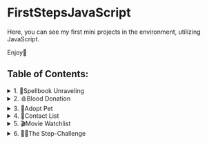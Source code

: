 # FirstStepsJavaScript
Here, you can see my first mini projects in the environment, utilizing JavaScript.

Enjoy🤗
## Table of Contents:

<details>
  <summary>1. 🧙Spellbook Unraveling</summary>

  ---
  
 This project is a **string manipulation program** built with JavaScript (ES6).
 
  It demonstrates how commands can dynamically modify a text string.  

  The program runs in the console and is useful for **educational purposes**, **algorithm practice**, or as a **subcomponent in text-processing applications**.

  ---

  ## 🎯 **Features**
  - Remove all characters at odd indexes (`RemoveEven`)
  - Extract substring by index range (`TakePart!start!end`)
  - Reverse a given substring and append it to the end (`Reverse!substring`)
  - Error handling if the substring is not found
  - Console outputs after every operation
  - Final message displaying the concealed spell

  ---

  ## 🛠️ **Technologies Used**
  - **JavaScript (ES6)** – core logic  
  - **Node.js** (optional) – run in terminal  

  ---
  ## (Console Example)**

  ```js
  solve([
    "asAsl2adkda2mdaczsa",
    "RemoveEven",
    "TakePart!1!9",
    "Reverse!maz",
    "End"
  ]);
  ```
  ---

  ## 📷 Preview final result

  <img width="355" height="125" alt="image" src="https://github.com/user-attachments/assets/5ad3f723-6cfd-49f9-bdcc-3543470cba46" />
</details>

<details>
  <summary>2. 🩸Blood Donation</summary>

  ---

  This project is a **responsive blood donor registration application**, built with **HTML5, CSS3, and JavaScript (ES6)**. 
    
    
  👉 It was developed as a **home practice exercise in JavaScript**, with the goal of improving skills in DOM manipulation, event handling, and interactive UI building.  

  The app allows users to enter their personal details (blood type, age, gender) and manage donor entries through an interactive interface.  
  It can be used for **demonstration purposes**, **educational projects**, or as a **starting point for healthcare-related web apps**.  

  ---

  ## 🎯 Features
  - Clean and structured donor registration form  
  - Add donor entries to a **Pending Donor List**  
  - Edit previously entered donor information  
  - Confirm donors and move them to the **Confirmed List**  
  - Clear donors from the confirmed list  
  - Client-side validation (prevents empty submissions)  
  - Responsive and accessible layout  

  ---

  ## 🛠️ Technologies Used
  - **HTML5**  
  - **CSS3 (Flexbox + media queries)**  
  - **Google Fonts (Signika)**  
  - **JavaScript (ES6)**  

  ---

  ## 📷 Preview

  <img width="500" height="877" alt="image" src="https://github.com/user-attachments/assets/0c296c6b-abb7-4e81-be79-e1cd350e8280" />
  <img width="500" height="881" alt="image" src="https://github.com/user-attachments/assets/46907958-8614-4e1e-9547-d95352245e0e" />
  <img width="500" height="877" alt="image" src="https://github.com/user-attachments/assets/63d653ca-b710-42ad-ae53-03a349e63614" />

</details>

<details>
  <summary>3. 🐾Adopt Pet</summary>

  ---

  This project is a **responsive pet adoption application**, built with **HTML5, CSS3, and JavaScript (ES6)**.

  👉 It was developed as a home practice exercise in **JavaScript**, with the goal of improving skills in DOM manipulation, event handling, and interactive UI building.

  The app allows users to enter pet details (type, age, gender) and manage adoption entries through an interactive interface.
  It can be used for **demonstration purposes, educational projects,** or as a **starting point for animal shelter web apps.**

  ---

  ## 🎯 Features

   - Clean and structured adoption form

   - Add pet entries to a Pending Adoption List

   - Edit previously entered pet information

   - Confirm adoption and move pets to the Adopted List

   - Clear pets from the adopted list

   - Client-side validation (prevents empty submissions)

   - Responsive and accessible layout

  ---

  ## 🛠️ Technologies Used

   - HTML5

   - CSS3 (Flexbox + media queries)

   - Google Fonts (Lily Script One)

   - JavaScript (ES6)

  ---

  ## 🚀 How It Works

  1. The user fills out the adoption form with the pet’s details.

  2. Clicking Adopt! adds the pet to the “Check Info” list.

  3. From there:

    - Edit returns the data to the form for corrections.

    - Done moves the pet to the “Adopted Pets” list.

    - Clear deletes the pet permanently.

  ---

  ## 📷 Preview
  <img width="500" height="857" alt="image" src="https://github.com/user-attachments/assets/25989421-b6e3-496a-82f4-b608b6a960a2" />
  <img width="500" height="810" alt="image" src="https://github.com/user-attachments/assets/56485ce6-68a2-4e85-97a3-3baa4b7262a9" />
  <img width="500" height="847" alt="image" src="https://github.com/user-attachments/assets/2ee5a747-ff43-4d7d-abf5-40dad3c8f4bb" />



</details>

<details>
  <summary>4. 📇Contact List</summary>

  ---

  This project is a **responsive contact management application**, built with **HTML5, CSS3, and JavaScript (ES6)**.

  👉 It was developed as a home practice exercise in JavaScript, with the goal of improving skills in **DOM manipulation, event handling,** and **interactive UI design**.

  The app allows users to enter contact details (name, phone, category) and manage them through an interactive interface.
  It can be used for demonstration purposes, educational projects, or as a lightweight starting point for contact management tools.

  --- 

  ## 🎯 Features

   - Clean and structured Add Contact Form

   - Add entries to a Check List (temporary preview)

   - Edit button – returns data back to the form for corrections

   - Save button – confirms and moves a contact to the Contact List

   - Delete button – permanently removes a contact from the list

   - Client-side validation (prevents empty submissions)

   - Responsive and accessible layout

  ---

  ## 🛠️ Technologies Used

   - **HTML5** – page structure and forms

   - **CSS3** – styling and responsive design:
     
      - gradients, background image, custom shapes (clip-path)

      - button styling with icons (add.png, edit.png, save.png, delete.png)

   - **JavaScript (ES6)** – app logic:

      - add, edit, save, delete contact entries dynamically

      - event listeners for interactive UI
  
  ---

  ## 📂 Project Structure

  - **index.html** – main page containing the form and two sections (Check and Contacts)

  - **app.js** – JavaScript logic for adding, editing, saving, and deleting contacts

  - **styles.css** – styles, responsive design, gradients, icons

  - **images/** – icons and assets (add.png, edit.png, delete.png, save.png, clean-btn.png, bg.png, pexels-gustavo-fring-3890198.jpg)

  ---   

  ## 📱 Responsive Design

   - On wide screens, the form and lists are placed side by side.

   - On smaller screens (below 1000px), layout rearranges vertically for mobile-friendly use.

  ---

  ## 🚀 How It Works

  1. User enters a name, phone, and category.

  2. Clicking the Add button places the contact into the Check List.

  3. From there:

    - Edit → removes the entry and puts the values back into the form.

    - Save → moves the entry to the Contact List.

    - Delete → permanently removes the entry.

  ---

  ## 📷 Preview
  <img width="500" height="782" alt="image" src="https://github.com/user-attachments/assets/55efa73f-82d4-4ebd-9e3c-dd7b4460abb2" />
  <img width="500" height="832" alt="image" src="https://github.com/user-attachments/assets/c4dbdf64-acb3-4fa9-a0fa-2966ec67f63e" />
  <img width="500" height="815" alt="image" src="https://github.com/user-attachments/assets/5c8a1c8e-f099-4b92-b9ff-e9ceeb8ac3e8" />



</details>

<details>
  <summary>5.  🎬Movie Watchlist</summary>

 ---

  This project is a **responsive movie management web application**, built with **HTML5, CSS3, and JavaScript (ES6)**.

  👉 It was developed as a practice exercise to improve skills in **REST API integration, CRUD operations, DOM manipulation, and interactive UI design**.

  ⚠️ **Note**: The server ```(server.js)``` was **pre-built and provided** as part of the exercise. I did not work on or modify the backend implementation – my task focused only on building the **front-end logic and UI**.

  The app allows users to add, edit, delete, and view movies they want to watch. It can be used for demonstration purposes, educational projects, or as a starting point for a personal media library.

  ---

  ## 🎯 Features

   - Clean and structured **Add Movie Form**

   - **Load Movies** button fetches the movie list from the server

   - **Add Movie** – create a new movie entry with title, director, and release year

   - **Edit Movie** – update an existing movie’s details

   - **Delete Movie** – remove a movie from the list

   - Dynamic rendering of movies with title, director, and year

   - Validation (prevents adding empty fields)

   - Responsive, Netflix-inspired UI with custom styles

  ---

  ## 🛠️ Technologies Used

   - **HTML5** – page structure

   - **CSS3** – modern styling and responsive design (backgrounds, hover effects, Netflix-inspired theme)

   - **JavaScript (ES6)** – front-end logic:

      - DOM manipulation & event listeners

      - CRUD operations with Fetch API (GET, POST, PUT, DELETE)

   - **Node.js JSON Server** – provided backend for REST API (not developed by me)

   - **JSON Data Storage** – movies are saved in movies.json

   - **Testing** – end-to-end tests with Playwright & Mocha

  ---

  ## 📂 Project Structure

   - **ndex.html** – main page with form and movie list

   - **app.js** – JavaScript logic for movie CRUD functionality

   - **style.css** – Netflix-inspired styles and responsive design

   - **server.js** – pre-built server with REST API support (provided, not my work)

   - **movies.json** – sample JSON movie dataset

   - **e2e.test.js** – automated end-to-end tests

   - **package.json** – project configuration & dependencies

   - **/img/** – background and UI assets (bg.webp, cover.png, Load Movie.png)

---

## 🚀 How It Works

1. User fills in the form (title, director, year).

2. Clicking Add Movie sends a POST request to the server and reloads the list.

3. Clicking Load Movies fetches and displays all movies from movies.json.

4. Each movie has two buttons:

   - Change (Edit) → loads movie data back into the form for updates.

   - Delete → removes the movie from both UI and backend.

5. Edit Movie button updates the selected movie entry (via PUT request).

---

## 📷 Preview
<img width="500" height="828" alt="image" src="https://github.com/user-attachments/assets/dbd3afd7-63e7-43f7-9019-d90c71883b7a" />

</details>

<details>
  <summary>6. 🏃🏽The Step-Challenge</summary>
  
  ---

  This project is a **responsive fitness tracking application**, built with **HTML5, CSS3, and JavaScript (ES6)**.

  👉 It was developed as a practice exercise in **DOM manipulation, REST API integration, CRUD operations, and interactive UI building**.

  ⚠️ **Note**: The backend server ```(server.js)``` was **pre-built and provided** as part of the exercise. I did not implement the server itself – my work focused on the **front-end logic and UI**.

  The app allows users to log their **daily steps and calories**, manage records, and update or remove entries. It can be used for educational purposes, as a demo project, or as a base for personal health/fitness apps.

  ---

  ## 🎯 Features

   - Structured **Add Daily Record** form (name, steps, calories)

   - **Load Records** button → fetches and displays all entries from the server

   - **Add Record** → creates a new fitness record

   - **Edit Record** → updates existing data after loading it back into the form

   - **Delete Record** → permanently removes a record from the database

   - Client-side validation (prevents empty submissions)

   - Responsive design with styled cards and interactive buttons
  
  ---

  ## 🛠️ Technologies Used

  **HTML5** – page structure

  **CSS3** – styling, gradients, responsive design, custom fonts & background images

  **JavaScript (ES6)** – front-end logic:

  - DOM manipulation and event handling

  - CRUD operations with Fetch API (GET, POST, PATCH, DELETE)

  **Node.js JSON Server** – provided backend for REST API (not developed by me)

  **JSON Storage** – records saved in ```records.json```

  **Testing** – automated end-to-end tests with Playwright, Mocha, and Chai

---

## 📂 Project Structure

 - **index.html** – main page with record list and input form

 - **app.js** – JavaScript logic for record management (add, edit, delete, load)

 - **style.css** – modern responsive styles, gradients, fonts

 - **server.js** – pre-built server for REST API (provided, not my work)

 - **records.json** – example dataset with step & calorie records

 - **e2e.test.js** – end-to-end tests with Playwright

 - **package.json** – dependencies & scripts (```http-server```, ```mocha```, ```chai```, ```playwright-chromium```)

 - **/img/** – background & UI assets (```bg-img.png```, ```shoe.png```)

---

## 🚀 How It Works

1.  User fills in Name, Steps, Calories.

2.  Clicking Add Record sends a POST request and adds a new record.

3.  Clicking Load Records fetches and shows all saved records.
   
4.  Each record includes:
     - Change (Edit) → loads data into the form for updating.
     
     - Delete → removes the record from the server and UI.

5.  Edit Record button updates the entry (via PATCH request).

--- 

## 📷 Preview

</details>



